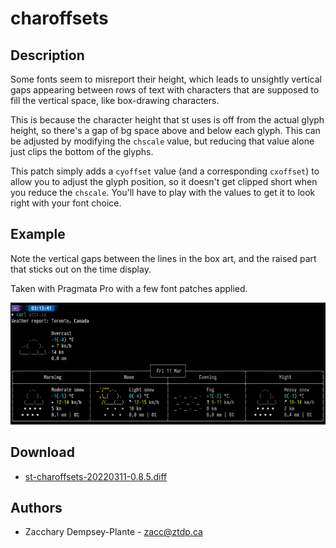 charoffsets
===========

Description
-----------
Some fonts seem to misreport their height, which leads to unsightly vertical
gaps appearing between rows of text with characters that are supposed to fill
the vertical space, like box-drawing characters.

This is because the character height that st uses is off from the actual glyph
height, so there's a gap of bg space above and below each glyph. This can be
adjusted by modifying the `chscale` value, but reducing that value alone just
clips the bottom of the glyphs.

This patch simply adds a `cyoffset` value (and a corresponding `cxoffset`) to
allow you to adjust the glyph position, so it doesn't get clipped short when
you reduce the `chscale`. You'll have to play with the values to get it to
look right with your font choice.

Example
-------
Note the vertical gaps between the lines in the box art, and the raised part
that sticks out on the time display.

Taken with Pragmata Pro with a few font patches applied.

[![An example of the vertical gaps.](vertical-gaps.png)](vertical-gaps.png)

Download
--------
* [st-charoffsets-20220311-0.8.5.diff](st-charoffsets-20220311-0.8.5.diff)

Authors
-------
* Zacchary Dempsey-Plante - <zacc@ztdp.ca>
